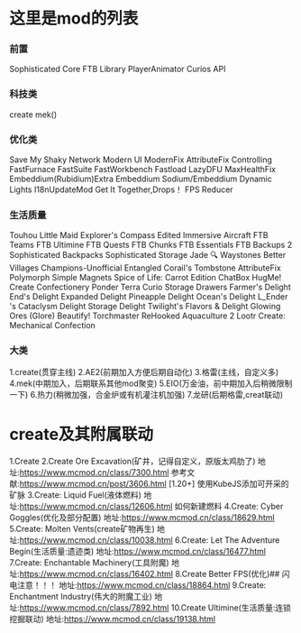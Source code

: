 
# 这里是mod的列表

### 前置
Sophisticated Core
FTB Library
PlayerAnimator
Curios API

### 科技类
create
mek()

### 优化类
Save My Shaky Network
Modern UI
ModernFix
AttributeFix
Controlling
FastFurnace
FastSuite
FastWorkbench
Fastload
LazyDFU
MaxHealthFix
Embeddium(Rubidium)Extra
Embeddium
Sodium/Embeddium Dynamic Lights
I18nUpdateMod
Get It Together,Drops！
FPS Reducer

### 生活质量
Touhou Little Maid
Explorer's Compass Edited
Immersive Aircraft
FTB Teams
FTB Ultimine
FTB Quests
FTB Chunks
FTB Essentials
FTB Backups 2
Sophisticated Backpacks
Sophisticated Storage
Jade 🔍
Waystones
Better Villages
Champions-Unofficial
Entangled
Corail's Tombstone
AttributeFix
Polymorph
Simple Magnets
Spice of Life: Carrot Edition
ChatBox
HugMe!
Create Confectionery
Ponder
Terra Curio
Storage Drawers
Farmer's Delight
End's Delight
Expanded Delight
Pineapple Delight
Ocean's Delight
L_Ender 's Cataclysm Delight
Storage Delight
Twilight's Flavors & Delight
Glowing Ores (Glore)
Beautify!
Torchmaster
ReHooked
Aquaculture 2
Lootr
Create: Mechanical Confection

### 大类
1.create(贯穿主线)
2.AE2(前期加入方便后期自动化)
3.格雷(主线，自定义多)
4.mek(中期加入，后期联系其他mod聚变)
5.EIO(万金油，前中期加入后稍微限制一下)
6.热力(稍微加强，合金炉或有机灌注机加强)
7.龙研(后期格雷,creat联动)
# create及其附属联动
  1.Create
  2.Create Ore Excavation(矿井，记得自定义，原版太鸡肋了)
  地址:https://www.mcmod.cn/class/7300.html
  参考文献:https://www.mcmod.cn/post/3606.html [1.20+] 使用KubeJS添加可开采的矿脉
  3.Create: Liquid Fuel(液体燃料)
  地址:https://www.mcmod.cn/class/12606.html 如何新建燃料
  4.Create: Cyber Goggles(优化及部分配置)
  地址:https://www.mcmod.cn/class/18629.html
  5.Create: Molten Vents(create矿物再生)
  地址:https://www.mcmod.cn/class/10038.html
  6.Create: Let The Adventure Begin(生活质量:遗迹类)
  地址:https://www.mcmod.cn/class/16477.html
  7.Create: Enchantable Machinery(工具附魔)
  地址:https://www.mcmod.cn/class/16402.html
  8.Create Better FPS(优化)## 闪电注意！！！
  地址:https://www.mcmod.cn/class/18864.html
  9.Create: Enchantment Industry(伟大的附魔工业)
  地址:https://www.mcmod.cn/class/7892.html
  10.Create Ultimine(生活质量:连锁挖掘联动)
  地址:https://www.mcmod.cn/class/19138.html
